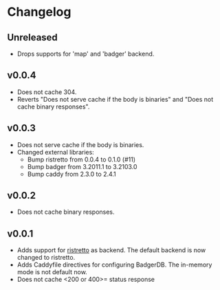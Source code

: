 # Changelog

## Unreleased

- Drops supports for 'map' and 'badger' backend.

## v0.0.4

- Does not cache 304.
- Reverts "Does not serve cache if the body is binaries" and "Does not cache binary responses".

## v0.0.3

- Does not serve cache if the body is binaries.
- Changed external libraries:
  - Bump ristretto from 0.0.4 to 0.1.0 (#11)
  - Bump badger from 3.2011.1 to 3.2103.0
  - Bump caddy from 2.3.0 to 2.4.1

## v0.0.2

- Does not cache binary responses.

## v0.0.1

- Adds support for [ristretto](https://github.com/dgraph-io/ristretto) as backend. The default backend is now changed to ristretto.
- Adds Caddyfile directives for configuring BadgerDB. The in-memory mode is not default now.
- Does not cache <200 or 400>= status response
